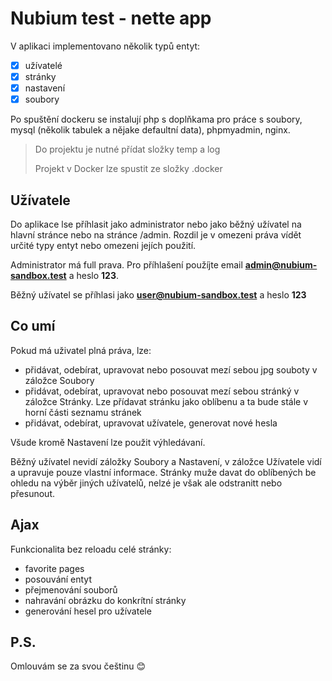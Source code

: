 # Nubium test - nette app
V aplikaci implementovano několik typů entyt:
- [x] užívatelé
- [x] stránky
- [x] nastavení
- [x] soubory

Po spuštění dockeru se instalují php s doplňkama pro práce s soubory, mysql (několik tabulek a nějake defaultní data), phpmyadmin, nginx.

> Do projektu je nutné přídat složky temp a log
> 
> Projekt v Docker lze spustit ze složky .docker

## Užívatele
Do aplikace lse příhlasit jako administrator nebo jako běžný užívatel na hlavní stránce nebo na stránce /admin. Rozdil je v omezeni práva vídět určité typy entyt nebo omezeni jejích použití.

Administrator má full prava. Pro příhlašení použíjte email **admin@nubium-sandbox.test** a heslo **123**.

Běžný užívatel se příhlasi jako **user@nubium-sandbox.test** a heslo **123**

## Co umí
Pokud má uživatel plná práva, lze:
- přidávat, odebírat, upravovat nebo posouvat mezí sebou jpg souboty v záložce Soubory
- přidávat, odebírat, upravovat nebo posouvat mezí sebou stránký v záložce Stránky. Lze přídavat stránku jako oblíbenu a ta bude stále v horní části seznamu stránek
- přidávat, odebírat, upravovat užívatele, generovat nové hesla

Všude kromě Nastavení lze použit výhledávaní.

Běžný užívatel nevidí záložky Soubory a Nastavení, v záložce Užívatele vidí a upravuje pouze vlastní informace. Stránky muže davat do oblíbených be ohledu na výběr jiných užívatelů, nelzé je však ale odstranitt nebo přesunout.

## Ajax
Funkcionalita bez reloadu celé stránky:
- favorite pages
- posouvání entyt
- přejmenování souborů
- nahravání obrázku do konkrítní stránky
- generování hesel pro užívatele

## P.S.
Omlouvám se za svou češtinu 😊
